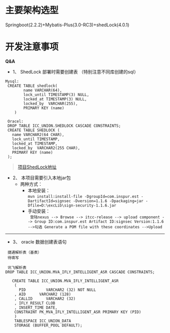 # **主要架构选型**
Springboot(2.2.2)+Mybatis-Plus(3.0-RC3)+shedLock(4.0.1)

# **开发注意事项**
**Q&A**  
 *  1、 ShedLock 部署时需要创建表 （特别注意不同库创建的sql）

  ```
  Mysql:
   CREATE TABLE shedlock(
          name VARCHAR(64), 
          lock_until TIMESTAMP(3) NULL, 
          locked_at TIMESTAMP(3) NULL, 
          locked_by  VARCHAR(255), 
          PRIMARY KEY (name)
      ) 
  
   Oracel:
   DROP TABLE ICC_UNION.SHEDLOCK CASCADE CONSTRAINTS;
   CREATE TABLE SHEDLOCK (
     name VARCHAR2(64 CHAR),
     lock_until TIMESTAMP,
     locked_at TIMESTAMP,
     locked_by  VARCHAR2(255 CHAR),
     PRIMARY KEY (name)
   );
  ```


> [项目ShedLock地址](https://github.com/lukas-krecan/ShedLock)


 * 2、 本项目需要引入本地jar包   
   - 两种方式：  
      - 本地安装：   
       ``` mvn install:install-file -DgroupId=com.inspur.est -DartifactId=signsec -Dversion=1.1.6 -Dpackaging=jar -Dfile=D:\excLib\sign-security-1.1.6.jar  ```  
      - 手动安装：  
      ``` 登陆nexus --> Browse --> itcc-release --> upload component --> Group ID:com.inspur.est Artifact ID:signsec Version:1.1.6 -->勾选 Generate a POM file with these coordinates -->Upload``` 

---

* 3、 oracle 数据创建表语句

```
 捷通解析表（基表）
 待填写  

 讯飞解析表
DROP TABLE ICC_UNION.MVA_IFLY_INTELLIGENT_ASR CASCADE CONSTRAINTS;
   
   CREATE TABLE ICC_UNION.MVA_IFLY_INTELLIGENT_ASR
   	(
   	  PID         VARCHAR2 (32) NOT NULL
   	, AID      VARCHAR2 (128)
   	, CALLID      VARCHAR2 (32)
   	, IFLY_RESULT CLOB
   	, INSERT_TIME DATE,
   	CONSTRAINT PK_MVA_IFLY_INTELLIGENT_ASR PRIMARY KEY (PID)
   	)
   	TABLESPACE ICC_UNION_DATA
   	STORAGE (BUFFER_POOL DEFAULT);

```